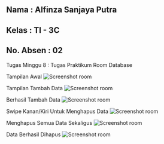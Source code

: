 ## Nama      : Alfinza Sanjaya Putra
## Kelas     : TI - 3C
## No. Absen : 02

Tugas Minggu 8 : Tugas Praktikum Room Database

Tampilan Awal
![Screenshot room](images/1.png)

Tampilan Tambah Data 
![Screenshot room](images/2.png)

Berhasil Tambah Data
![Screenshot room](images/3.png)

Swipe Kanan/Kiri Untuk Menghapus Data
![Screenshot room](images/4.png)

Menghapus Semua Data Sekaligus
![Screenshot room](images/5.png)

Data Berhasil Dihapus
![Screenshot room](images/6.png)
